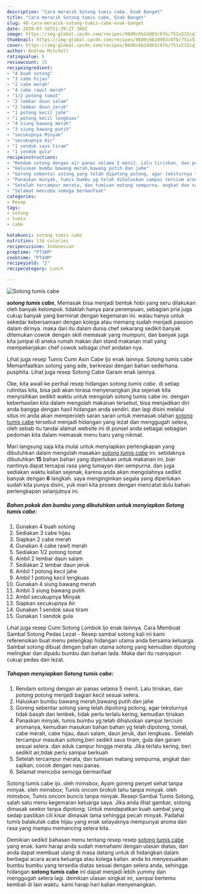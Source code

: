 ```yaml
---
description: "Cara meracik Sotong tumis cabe, Enak Banget"
title: "Cara meracik Sotong tumis cabe, Enak Banget"
slug: 48-cara-meracik-sotong-tumis-cabe-enak-banget
date: 2020-07-16T21:39:27.366Z
image: https://img-global.cpcdn.com/recipes/98d0c6b2dd03c6fb/751x532cq70/sotong-tumis-cabe-foto-resep-utama.jpg
thumbnail: https://img-global.cpcdn.com/recipes/98d0c6b2dd03c6fb/751x532cq70/sotong-tumis-cabe-foto-resep-utama.jpg
cover: https://img-global.cpcdn.com/recipes/98d0c6b2dd03c6fb/751x532cq70/sotong-tumis-cabe-foto-resep-utama.jpg
author: Andrew Mitchell
ratingvalue: 5
reviewcount: 15
recipeingredient:
- "4 buah sotong"
- "3 cabe hijau"
- "2 cabe merah"
- "4 cabe rawit merah"
- "1/2 potong tomat"
- "2 lembar daun salam"
- "2 lembar daun jeruk"
- "1 potong kecil jahe"
- "1 potong kecil lengkuas"
- "4 siung bawang merah"
- "3 siung bawang putih"
- "secukupnya Minyak"
- "secukupnya Air"
- "1 sendok saus tiram"
- "1 sendok gula"
recipeinstructions:
- "Rendam sotong dengan air panas selama 5 menit. Lalu tiriskan, dan potong potong menjadi bagian kecil sesuai selera."
- "Haluskan bumbu bawang merah,bawang putih dan jahe"
- "Goreng sebentar sotong yang telah dipotong potong, agar teksturnya tidak basah dan lembek, tidak perlu terlalu kering, kemudian tiriskan"
- "Panaskan minyak, tumis bumbu yg telah dihaluskan sampai tercium aromanya, kemudian masukan bahan bahan yg telah dipotong, tomat, cabe merah, cabe hijau, daun salam, daun jeruk, dan lengkuas.. Setelah tercampur masukan sotong,beri sedikit saus tiram, gula dan garam sesuai selera. dan aduk campur hingga merata. Jika terlalu kering, beri sedikit air,tidak perlu sampai berkuah"
- "Setelah tercampur merata, dan tumisan matang sempurna, angkat dan sajikan, cocok dengan nasi panas."
- "Selamat mencoba semoga bermanfaat"
categories:
- Resep
tags:
- sotong
- tumis
- cabe

katakunci: sotong tumis cabe 
nutrition: 134 calories
recipecuisine: Indonesian
preptime: "PT36M"
cooktime: "PT44M"
recipeyield: "2"
recipecategory: Lunch

---
```



![Sotong tumis cabe](https://img-global.cpcdn.com/recipes/98d0c6b2dd03c6fb/751x532cq70/sotong-tumis-cabe-foto-resep-utama.jpg)

<b><i>sotong tumis cabe</i></b>, Memasak bisa menjadi bentuk hobi yang seru dilakukan oleh banyak kelompok. tidaklah hanya para perempuan, sebagian pria juga cukup banyak yang berminat dengan kegemaran ini. walau hanya untuk sekedar kebersamaan dengan kolega atau memang sudah menjadi passion dalam dirinya. maka dari itu dalam dunia chef sekarang sedikit banyak ditemukan cowok dengan skill memasak yang mumpuni, dan banyak juga kita jumpai di aneka rumah makan dan stand makanan mall yang mempekerjakan chef cowok sebagai chef andalan nya.

Lihat juga resep Tumis Cumi Asin Cabe Ijo enak lainnya. Sotong tumis cabe Memanfaatkan sotong yang ade, berkreasi dengan bahan sederhana. pusphita. Lihat juga resep Sotong Cabe Garam enak lainnya.

Oke, kita awali ke perihal resep hidangan <i>sotong tumis cabe</i>. di setiap rutinitas kita, bisa jadi akan terasa menyenangkan jika sejenak kita menyisihkan sedikit waktu untuk mengolah sotong tumis cabe ini. dengan keberhasilan kita dalam mengolah makanan tersebut, bisa menjadikan diri anda bangga dengan hasil hidangan anda sendiri. dan lagi disini melalui situs ini anda akan memperoleh saran saran untuk memasak olahan <u>sotong tumis cabe</u> tersebut menjadi hidangan yang lezat dan menggugah selera, oleh sebab itu tandai alamat website ini di ponsel anda sebagai sebagian pedoman kita dalam memasak menu baru yang nikmat.


Mari langsung saja kita mulai untuk menyiapkan perlengkapan yang dibutuhkan dalam mengolah masakan <u><i>sotong tumis cabe</i></u> ini. setidaknya dibutuhkan <b>15</b> bahan bahan yang diperlukan untuk makanan ini. biar nantinya dapat tercapai rasa yang lumayan dan sempurna. dan juga sediakan waktu kalian sejenak, karena anda akan mengolahnya sedikit banyak dengan <b>6</b> langkah. saya menginginkan segala yang diperlukan sudah kita punya disini, yuk mari kita proses dengan mencatat dulu bahan perlengkapan selanjutnya ini.

<!--inarticleads1-->

##### Bahan pokok dan bumbu yang dibutuhkan untuk menyiapkan Sotong tumis cabe:

1. Gunakan 4 buah sotong
1. Sediakan 3 cabe hijau
1. Siapkan 2 cabe merah
1. Gunakan 4 cabe rawit merah
1. Sediakan 1/2 potong tomat
1. Ambil 2 lembar daun salam
1. Sediakan 2 lembar daun jeruk
1. Ambil 1 potong kecil jahe
1. Ambil 1 potong kecil lengkuas
1. Gunakan 4 siung bawang merah
1. Ambil 3 siung bawang putih
1. Ambil secukupnya Minyak
1. Siapkan secukupnya Air
1. Gunakan 1 sendok saus tiram
1. Gunakan 1 sendok gula


Lihat juga resep Cumi Sotong Lombok Ijo enak lainnya. Cara Membuat Sambal Sotong Pedas Lezat - Resep sambal sotong kali ini kami referensikan buat menu pelengkap hidangan utama anda bersama keluarga. Sambal sotong dibuat dengan bahan utama sotong yang kemudian dipotong melingkar dan dipadu bumbu dan bahan lada. Maka dari itu rsanyapun cukup pedas dan lezat. 

<!--inarticleads2-->

##### Tahapan menyiapkan Sotong tumis cabe:

1. Rendam sotong dengan air panas selama 5 menit. Lalu tiriskan, dan potong potong menjadi bagian kecil sesuai selera.
1. Haluskan bumbu bawang merah,bawang putih dan jahe
1. Goreng sebentar sotong yang telah dipotong potong, agar teksturnya tidak basah dan lembek, tidak perlu terlalu kering, kemudian tiriskan
1. Panaskan minyak, tumis bumbu yg telah dihaluskan sampai tercium aromanya, kemudian masukan bahan bahan yg telah dipotong, tomat, cabe merah, cabe hijau, daun salam, daun jeruk, dan lengkuas.. Setelah tercampur masukan sotong,beri sedikit saus tiram, gula dan garam sesuai selera. dan aduk campur hingga merata. Jika terlalu kering, beri sedikit air,tidak perlu sampai berkuah
1. Setelah tercampur merata, dan tumisan matang sempurna, angkat dan sajikan, cocok dengan nasi panas.
1. Selamat mencoba semoga bermanfaat


Sotong tumis cabe ijo. oleh mimsbox; Ayam goreng penyet sehat tanpa minyak. oleh mimsbox; Tumis oncom brokoli tahu tanpa minyak. oleh mimsbox; Tumis oncom buncis tanpa minyak. Resepi Sambal Tumis Sotong, salah satu menu kegemaran keluarga saya. Jika anda lihat gambar, sotong dimasak seekor tanpa dipotong. Untuk mendapatkan kuah sambal yang sedap pastikan cili kisar dimasak lama sehingga pecah minyak. Padahal tumis balakutak cabe hijau yang enak selayaknya mempunyai aroma dan rasa yang mampu memancing selera kita. 

Demikian sedikit bahasan menu tentang resep resep <u>sotong tumis cabe</u> yang enak. kami harap anda sudah memahami dengan ulasan diatas, dan anda dapat membuat ulang di masa datang untuk di hidangkan dalam berbagai acara acara keluarga atau kolega kalian. anda bs menyesuaikan bumbu bumbu yang tersedia diatas sesuai dengan selera anda, sehingga hidangan <b>sotong tumis cabe</b> ini dapat menjadi lebih yummy dan menggugah selera lagi. demikian ulasan singkat ini, sampai bertemu kembali di lain waktu. kami harap hari kalian menyenangkan.
